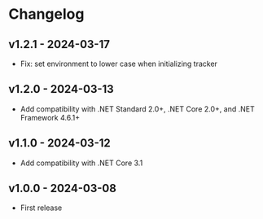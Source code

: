 # Changelog

## v1.2.1 - 2024-03-17
* Fix: set environment to lower case when initializing tracker

## v1.2.0 - 2024-03-13
* Add compatibility with .NET Standard 2.0+, .NET Core 2.0+, and .NET Framework 4.6.1+ 

## v1.1.0 - 2024-03-12
* Add compatibility with .NET Core 3.1

## v1.0.0 - 2024-03-08
* First release